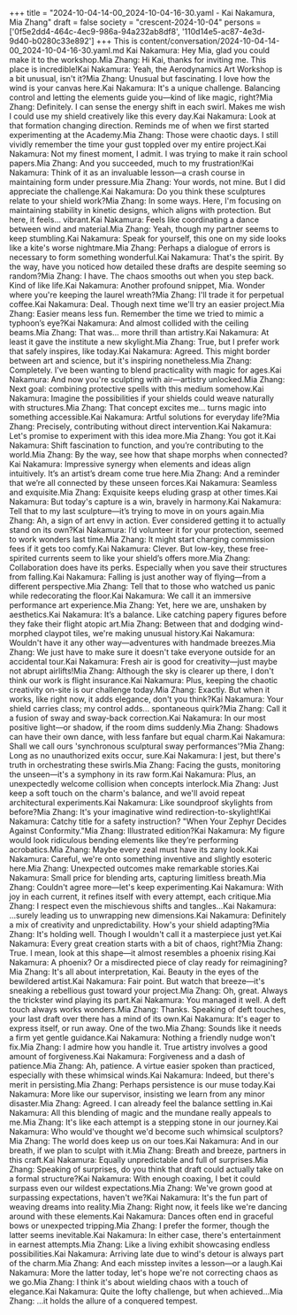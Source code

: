 +++
title = "2024-10-04-14-00_2024-10-04-16-30.yaml - Kai Nakamura, Mia Zhang"
draft = false
society = "crescent-2024-10-04"
persons = ['0f5e2dd4-464c-4ec9-986a-94a232ab8df8', '110d14e5-ac87-4e3d-9d40-b0280c33e892']
+++
This is content/conversation/2024-10-04-14-00_2024-10-04-16-30.yaml.md
Kai Nakamura: Hey Mia, glad you could make it to the workshop.Mia Zhang: Hi Kai, thanks for inviting me. This place is incredible!Kai Nakamura: Yeah, the Aerodynamics Art Workshop is a bit unusual, isn't it?Mia Zhang: Unusual but fascinating. I love how the wind is your canvas here.Kai Nakamura: It's a unique challenge. Balancing control and letting the elements guide you—kind of like magic, right?Mia Zhang: Definitely. I can sense the energy shift in each swirl. Makes me wish I could use my shield creatively like this every day.Kai Nakamura: Look at that formation changing direction. Reminds me of when we first started experimenting at the Academy.Mia Zhang: Those were chaotic days. I still vividly remember the time your gust toppled over my entire project.Kai Nakamura: Not my finest moment, I admit. I was trying to make it rain school papers.Mia Zhang: And you succeeded, much to my frustration!Kai Nakamura: Think of it as an invaluable lesson—a crash course in maintaining form under pressure.Mia Zhang: Your words, not mine. But I did appreciate the challenge.Kai Nakamura: Do you think these sculptures relate to your shield work?Mia Zhang: In some ways. Here, I'm focusing on maintaining stability in kinetic designs, which aligns with protection. But here, it feels... vibrant.Kai Nakamura: Feels like coordinating a dance between wind and material.Mia Zhang: Yeah, though my partner seems to keep stumbling.Kai Nakamura: Speak for yourself, this one on my side looks like a kite's worse nightmare.Mia Zhang: Perhaps a dialogue of errors is necessary to form something wonderful.Kai Nakamura: That's the spirit. By the way, have you noticed how detailed these drafts are despite seeming so random?Mia Zhang: I have. The chaos smooths out when you step back. Kind of like life.Kai Nakamura: Another profound snippet, Mia. Wonder where you're keeping the laurel wreath?Mia Zhang: I'll trade it for perpetual coffee.Kai Nakamura: Deal. Though next time we'll try an easier project.Mia Zhang: Easier means less fun. Remember the time we tried to mimic a typhoon’s eye?Kai Nakamura: And almost collided with the ceiling beams.Mia Zhang: That was... more thrill than artistry.Kai Nakamura: At least it gave the institute a new skylight.Mia Zhang: True, but I prefer work that safely inspires, like today.Kai Nakamura: Agreed. This might border between art and science, but it's inspiring nonetheless.Mia Zhang: Completely. I’ve been wanting to blend practicality with magic for ages.Kai Nakamura: And now you're sculpting with air—artistry unlocked.Mia Zhang: Next goal: combining protective spells with this medium somehow.Kai Nakamura: Imagine the possibilities if your shields could weave naturally with structures.Mia Zhang: That concept excites me... turns magic into something accessible.Kai Nakamura: Artful solutions for everyday life?Mia Zhang: Precisely, contributing without direct intervention.Kai Nakamura: Let's promise to experiment with this idea more.Mia Zhang: You got it.Kai Nakamura: Shift fascination to function, and you’re contributing to the world.Mia Zhang: By the way, see how that shape morphs when connected?Kai Nakamura: Impressive synergy when elements and ideas align intuitively. It’s an artist’s dream come true here.Mia Zhang: And a reminder that we’re all connected by these unseen forces.Kai Nakamura: Seamless and exquisite.Mia Zhang: Exquisite keeps eluding grasp at other times.Kai Nakamura: But today's capture is a win, bravely in harmony.Kai Nakamura: Tell that to my last sculpture—it’s trying to move in on yours again.Mia Zhang: Ah, a sign of art envy in action. Ever considered getting it to actually stand on its own?Kai Nakamura: I’d volunteer it for your protection, seemed to work wonders last time.Mia Zhang: It might start charging commission fees if it gets too comfy.Kai Nakamura: Clever. But low-key, these free-spirited currents seem to like your shield’s offers more.Mia Zhang: Collaboration does have its perks. Especially when you save their structures from falling.Kai Nakamura: Falling is just another way of flying—from a different perspective.Mia Zhang: Tell that to those who watched us panic while redecorating the floor.Kai Nakamura: We call it an immersive performance art experience.Mia Zhang: Yet, here we are, unshaken by aesthetics.Kai Nakamura: It’s a balance. Like catching papery figures before they fake their flight atopic art.Mia Zhang: Between that and dodging wind-morphed claypot tiles, we're making unusual history.Kai Nakamura: Wouldn't have it any other way—adventures with handmade breezes.Mia Zhang: We just have to make sure it doesn't take everyone outside for an accidental tour.Kai Nakamura: Fresh air is good for creativity—just maybe not abrupt airlifts!Mia Zhang: Although the sky is clearer up there, I don't think our work is flight insurance.Kai Nakamura: Plus, keeping the chaotic creativity on-site is our challenge today.Mia Zhang: Exactly. But when it works, like right now, it adds elegance, don't you think?Kai Nakamura: Your shield carries class; my control adds... spontaneous quirk?Mia Zhang: Call it a fusion of sway and sway-back correction.Kai Nakamura: In our most positive light—or shadow, if the room dims suddenly.Mia Zhang: Shadows can have their own dance, with less fanfare but equal charm.Kai Nakamura: Shall we call ours 'synchronous sculptural sway performances'?Mia Zhang: Long as no unauthorized exits occur, sure.Kai Nakamura: I jest, but there's truth in orchestrating these swirls.Mia Zhang: Facing the gusts, monitoring the unseen—it's a symphony in its raw form.Kai Nakamura: Plus, an unexpectedly welcome collision when concepts interlock.Mia Zhang: Just keep a soft touch on the charm's balance, and we'll avoid repeat architectural experiments.Kai Nakamura: Like soundproof skylights from before?Mia Zhang: It's your imaginative wind redirection-to-skylight!Kai Nakamura: Catchy title for a safety instruction? "When Your Zephyr Decides Against Conformity."Mia Zhang: Illustrated edition?Kai Nakamura: My figure would look ridiculous bending elements like they’re performing acrobatics.Mia Zhang: Maybe every zeal must have its zany look.Kai Nakamura: Careful, we're onto something inventive and slightly esoteric here.Mia Zhang: Unexpected outcomes make remarkable stories.Kai Nakamura: Small price for blending arts, capturing limitless breath.Mia Zhang: Couldn't agree more—let's keep experimenting.Kai Nakamura: With joy in each current, it refines itself with every attempt, each critique.Mia Zhang: I respect even the mischievous shifts and tangles...Kai Nakamura: ...surely leading us to unwrapping new dimensions.Kai Nakamura: Definitely a mix of creativity and unpredictability. How's your shield adapting?Mia Zhang: It's holding well. Though I wouldn't call it a masterpiece just yet.Kai Nakamura: Every great creation starts with a bit of chaos, right?Mia Zhang: True. I mean, look at this shape—it almost resembles a phoenix rising.Kai Nakamura: A phoenix? Or a misdirected piece of clay ready for reimagining?Mia Zhang: It's all about interpretation, Kai. Beauty in the eyes of the bewildered artist.Kai Nakamura: Fair point. But watch that breeze—it's sneaking a rebellious gust toward your project.Mia Zhang: Oh, great. Always the trickster wind playing its part.Kai Nakamura: You managed it well. A deft touch always works wonders.Mia Zhang: Thanks. Speaking of deft touches, your last draft over there has a mind of its own.Kai Nakamura: It's eager to express itself, or run away. One of the two.Mia Zhang: Sounds like it needs a firm yet gentle guidance.Kai Nakamura: Nothing a friendly nudge won't fix.Mia Zhang: I admire how you handle it. True artistry involves a good amount of forgiveness.Kai Nakamura: Forgiveness and a dash of patience.Mia Zhang: Ah, patience. A virtue easier spoken than practiced, especially with these whimsical winds.Kai Nakamura: Indeed, but there's merit in persisting.Mia Zhang: Perhaps persistence is our muse today.Kai Nakamura: More like our supervisor, insisting we learn from any minor disaster.Mia Zhang: Agreed. I can already feel the balance settling in.Kai Nakamura: All this blending of magic and the mundane really appeals to me.Mia Zhang: It's like each attempt is a stepping stone in our journey.Kai Nakamura: Who would've thought we'd become such whimsical sculptors?Mia Zhang: The world does keep us on our toes.Kai Nakamura: And in our breath, if we plan to sculpt with it.Mia Zhang: Breath and breeze, partners in this craft.Kai Nakamura: Equally unpredictable and full of surprises.Mia Zhang: Speaking of surprises, do you think that draft could actually take on a formal structure?Kai Nakamura: With enough coaxing, I bet it could surpass even our wildest expectations.Mia Zhang: We've grown good at surpassing expectations, haven't we?Kai Nakamura: It's the fun part of weaving dreams into reality.Mia Zhang: Right now, it feels like we're dancing around with these elements.Kai Nakamura: Dances often end in graceful bows or unexpected tripping.Mia Zhang: I prefer the former, though the latter seems inevitable.Kai Nakamura: In either case, there's entertainment in earnest attempts.Mia Zhang: Like a living exhibit showcasing endless possibilities.Kai Nakamura: Arriving late due to wind's detour is always part of the charm.Mia Zhang: And each misstep invites a lesson—or a laugh.Kai Nakamura: More the latter today, let's hope we're not correcting chaos as we go.Mia Zhang: I think it's about wielding chaos with a touch of elegance.Kai Nakamura: Quite the lofty challenge, but when achieved...Mia Zhang: ...it holds the allure of a conquered tempest.